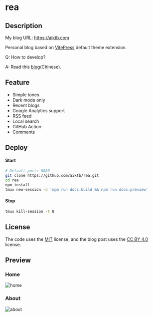 # rea

## Description

My blog URL: https://aiktb.com

Personal blog based on [VitePress](https://vitepress.dev/) default theme extension.

Q: How to develop?

A: Read this [blog](https://aiktb.com/posts/vitepress-blog)(Chinese).

## Feature

- Simple tones
- Dark mode only
- Recent blogs
- Google Analytics support
- RSS feed
- Local search
- GitHub Action
- Comments

## Deploy

#### Start

```bash
# Default port: 8080
git clone https://github.com/aiktb/rea.git
cd rea
npm install
tmux new-session -d 'npm run docs:build && npm run docs:preview'
```

#### Stop

```bash
tmux kill-session -t 0
```

## License

The code uses the [MIT](https://github.com/aiktb/rea/blob/master/LICENSE) license, and the blog post uses the [CC BY 4.0](https://creativecommons.org/licenses/by/4.0/) license.

## Preview

### Home

![home](https://s2.loli.net/2023/05/17/cyqreZ9uBmgiUfE.webp)

### About

![about](https://s2.loli.net/2023/05/17/jJXMPVtEk4e3qQf.webp)
